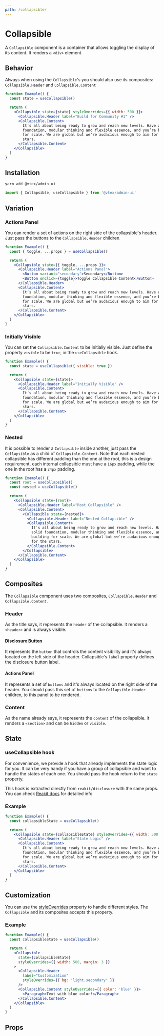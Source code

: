```yaml
---
path: /collapsible/
---
```


# Collapsible

A `Collapsible` component is a container that allows toggling the display of its content. It renders a `<div>` element.

## Behavior

Always when using the `Collapsible`'s you should also use its composites: `Collapsible.Header` and `Collapsible.Content`

```jsx
function Example() {
  const state = useCollapsible()

  return (
    <Collapsible state={state} styleOverrides={{ width: 500 }}>
      <Collapsible.Header label="Build for Community #1" />
      <Collapsible.Content>
        It’s all about being ready to grow and reach new levels. Have a solid
        foundation, modular thinking and flexible essence, and you’re building
        for scale. We are global but we’re audacious enough to aim for the
        stars.
      </Collapsible.Content>
    </Collapsible>
  )
}
```

## Installation

```sh isStatic
yarn add @vtex/admin-ui
```

```jsx isStatic
import { Collapsible, useCollapsible } from '@vtex/admin-ui'
```

## Variation

### Actions Panel

You can render a set of actions on the right side of the collapsible's header. Just pass the buttons to the `Collapsible.Header` children.

```jsx
function Example() {
  const { toggle, ...props } = useCollapsible()

  return (
    <Collapsible state={{ toggle, ...props }}>
      <Collapsible.Header label="Actions Panel">
        <Button variant="secondary">Secondary</Button>
        <Button onClick={toggle}>Toggle Collapsible Content</Button>
      </Collapsible.Header>
      <Collapsible.Content>
        It’s all about being ready to grow and reach new levels. Have a solid
        foundation, modular thinking and flexible essence, and you’re building
        for scale. We are global but we’re audacious enough to aim for the
        stars.
      </Collapsible.Content>
    </Collapsible>
  )
}
```

### Initially Visible

You can set the `Collapsible.Content` to be initially visible. Just define the property `visible` to be `true`, in the `useCollapsible` hook.

```jsx
function Example() {
  const state = useCollapsible({ visible: true })

  return (
    <Collapsible state={state}>
      <Collapsible.Header label="Initially Visible" />
      <Collapsible.Content>
        It’s all about being ready to grow and reach new levels. Have a solid
        foundation, modular thinking and flexible essence, and you’re building
        for scale. We are global but we’re audacious enough to aim for the
        stars.
      </Collapsible.Content>
    </Collapsible>
  )
}
```

### Nested

It is possible to render a `Collapsible` inside another, just pass the `Collapsible` as a child of `Collapsible.Content`. Note that each nested collapsible has different padding than the one at the root, this is a design requirement, each internal collapsible must have a `16px` padding, while the one in the root has a `24px` padding.

```jsx
function Example() {
  const root = useCollapsible()
  const nested = useCollapsible()

  return (
    <Collapsible state={root}>
      <Collapsible.Header label="Root Collapsible" />
      <Collapsible.Content>
        <Collapsible state={nested}>
          <Collapsible.Header label="Nested Collapsible" />
          <Collapsible.Content>
            It’s all about being ready to grow and reach new levels. Have a
            solid foundation, modular thinking and flexible essence, and you’re
            building for scale. We are global but we’re audacious enough to aim
            for the stars.
          </Collapsible.Content>
        </Collapsible>
      </Collapsible.Content>
    </Collapsible>
  )
}
```

## Composites

The `Collapsible` component uses two composites, `Collapsible.Header` and `Collapsible.Content`.

### Header

As the title says, it represents the `header` of the collapsible. It renders a `<header>` and is always visible.

#### Disclosure Button

It represents the `button` that controls the content visibility and it's always located on the left side of the header. Collapsible's `label` property defines the disclosure button label.

#### Actions Panel

It represents a set of `buttons` and it's always located on the right side of the header. You should pass this set of `buttons` to the `Collapsible.Header` children, to this panel to be rendered.

### Content

As the name already says, it represents the `content` of the collapsible. It renders a `<section>` and can be `hidden` or `visible`.

## State

### useCollapsible hook

For convenience, we provide a hook that already implements the state logic for you. It can be very handy if you have a group of collapsible and want to handle the states of each one. You should pass the hook return to the `state` property.

This hook is extracted directly from `reakit/disclosure` with the same props. You can check [Reakit docs](https://reakit.io/docs/disclosure/#usedisclosurestate) for detailed info

### Example

```jsx
function Example() {
  const collapsibleState = useCollapsible()

  return (
    <Collapsible state={collapsibleState} styleOverrides={{ width: 500 }}>
      <Collapsible.Header label="State Logic" />
      <Collapsible.Content>
        It’s all about being ready to grow and reach new levels. Have a solid
        foundation, modular thinking and flexible essence, and you’re building
        for scale. We are global but we’re audacious enough to aim for the
        stars.
      </Collapsible.Content>
    </Collapsible>
  )
}
```

## Customization

You can use the [styleOverrides](/theming/inline-styles/#styles--styleoverrides) property to handle different styles. The `Collapsible` and its composites accepts this property.

### Example

```jsx
function Example() {
  const collapsibleState = useCollapsible()

  return (
    <Collapsible
      state={collapsibleState}
      styleOverrides={{ width: 500, margin: 3 }}
    >
      <Collapsible.Header
        label="Customization"
        styleOverrides={{ bg: 'light.secondary' }}
      />
      <Collapsible.Content styleOverrides={{ color: 'blue' }}>
        <Paragraph>Text with blue color!</Paragraph>
      </Collapsible.Content>
    </Collapsible>
  )
}
```

## Props

<propdetails heading="Collapsible" component="Collapsible"></propdetails>

<propdetails heading="Collapsible.Header" component="Header"></propdetails>

<propdetails heading="Collapsible.Content" component="Content"></propdetails>
